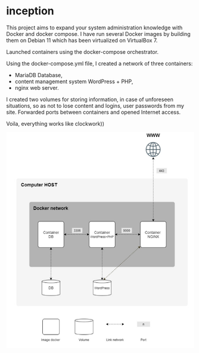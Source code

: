 # inception

This project aims to expand your system administration knowledge with Docker and docker compose. I have run several Docker images by building them on Debian 11 which has been virtualized on VirtualBox 7.

Launched containers using the docker-compose orchestrator.

Using the docker-compose.yml file, I created a network of three containers:

- MariaDB Database,
- content management system WordPress + PHP,
- nginx web server.

I created two volumes for storing information, in case of unforeseen situations, so as not to lose content and logins, user passwords from my site. Forwarded ports between containers and opened Internet access.

Voila, everything works like clockwork))

![Схема проекта](https://github.com/tema-skakun/inceptio/blob/75a59c5fbacb1a5c26cadc5d56a63f229767f641/02_Shema_inception.jpg) 
